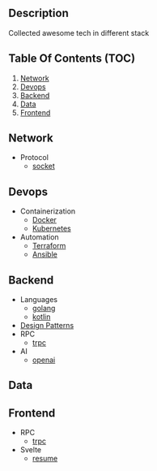 ## Description
Collected awesome tech in different stack

## Table Of Contents (TOC)
1. [Network](#network)
2. [Devops](#devops)
3. [Backend](#backend) 
4. [Data](#data)
5. [Frontend](#frontend)

## Network
- Protocol
  - [socket](network/socket)

## Devops
- Containerization
  - [Docker](devops/docker)
  - [Kubernetes](devops/k8s)
- Automation
  - [Terraform](devops/terraform)
  - [Ansible](devops/ansible)

## Backend
- Languages
  - [golang](backend/languages/golang)
  - [kotlin](backend/languages/kotlin)
- [Design Patterns](backend/design-patterns)
- RPC
  - [trpc](backend/trpc)
- AI
  - [openai](backend/openai)

## Data

## Frontend
- RPC
  - [trpc](frontend/trpc)
- Svelte
  - [resume](frontend/svetle-kit-resume)
